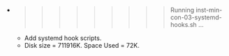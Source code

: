 * >>>>>>>>> Running inst-min-con-03-systemd-hooks.sh ...
  * Add systemd hook scripts.
  * Disk size = 711916K. Space Used = 72K.
